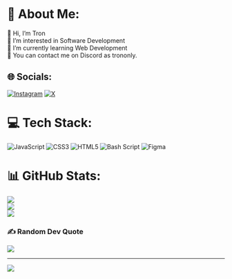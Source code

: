 # 💫 About Me:
👋 Hi, I’m Tron<br>👀 I’m interested in Software Development<br>🌱 I’m currently learning Web Development<br>📱 You can contact me on Discord as trononly.<br>


## 🌐 Socials:
[![Instagram](https://img.shields.io/badge/Instagram-%23E4405F.svg?logo=Instagram&logoColor=white)](https://instagram.com/tron.only) [![X](https://img.shields.io/badge/X-black.svg?logo=X&logoColor=white)](https://x.com/TronOnly) 

# 💻 Tech Stack:
![JavaScript](https://img.shields.io/badge/javascript-%23323330.svg?style=for-the-badge&logo=javascript&logoColor=%23F7DF1E) ![CSS3](https://img.shields.io/badge/css3-%231572B6.svg?style=for-the-badge&logo=css3&logoColor=white) ![HTML5](https://img.shields.io/badge/html5-%23E34F26.svg?style=for-the-badge&logo=html5&logoColor=white) ![Bash Script](https://img.shields.io/badge/bash_script-%23121011.svg?style=for-the-badge&logo=gnu-bash&logoColor=white) ![Figma](https://img.shields.io/badge/figma-%23F24E1E.svg?style=for-the-badge&logo=figma&logoColor=white)
# 📊 GitHub Stats:
![](https://github-readme-stats.vercel.app/api?username=Tron-Only&theme=shadow_red&hide_border=false&include_all_commits=true&count_private=true)<br/>
![](https://nirzak-streak-stats.vercel.app/?user=Tron-Only&theme=shadow_red&hide_border=false)<br/>
![](https://github-readme-stats.vercel.app/api/top-langs/?username=Tron-Only&theme=shadow_red&hide_border=false&include_all_commits=true&count_private=true&layout=compact)

### ✍️ Random Dev Quote
![](https://quotes-github-readme.vercel.app/api?type=horizontal&theme=radical)

---
[![](https://visitcount.itsvg.in/api?id=Tron-Only&icon=2&color=2)](https://visitcount.itsvg.in)
